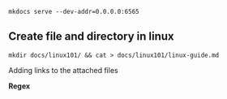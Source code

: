 ```
mkdocs serve --dev-addr=0.0.0.0:6565
```
## Create file and directory in linux

```
mkdir docs/linux101/ && cat > docs/linux101/linux-guide.md
```


Adding links to the attached files

**Regex**
